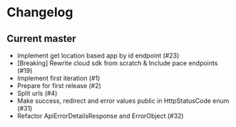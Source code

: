 # Changelog

## Current master

- Implement get location based app by id endpoint (#23)
- [Breaking] Rewrite cloud sdk from scratch & Include pace endpoints (#19)
- Implement first iteration (#1)
- Prepare for first release (#2)
- Split urls (#4)
- Make success, redirect and error values public in HttpStatusCode enum (#31)
- Refactor ApiErrorDetailsResponse and ErrorObject (#32)
